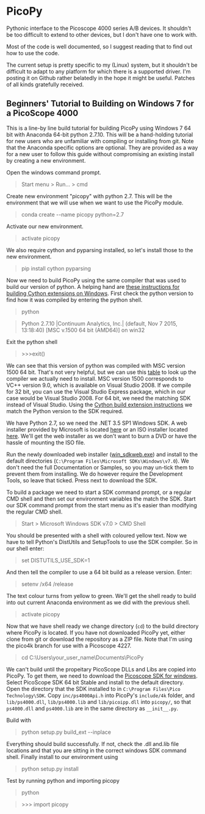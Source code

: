 PicoPy
======

Pythonic interface to the Picoscope 4000 series A/B devices. It shouldn't be
too difficult to extend to other devices, but I don't have one to work with.

Most of the code is well documented, so I suggest reading that to find out
how to use the code.

The current setup is pretty specific to my (Linux) system, but it shouldn't
be difficult to adapt to any platform for which there is a supported driver. I'm posting it on Github rather belatedly in the hope
it might be useful. Patches of all kinds gratefully received.

Beginners' Tutorial to Building on Windows 7 for a PicoScope 4000
---------------------

This is a line-by line build tutorial for building PicoPy using Windows 7 64 bit with Anaconda 64-bit python 2.7.10. This will be a hand-holding tutorial for new users who are unfamiliar with compiling or installing from git. Note that the Anaconda specific options are optional. They are provided as a way for a new user to follow this guide without compromising an existing install by creating a new environment.

Open the windows command prompt.
>Start menu > Run... > cmd

Create new environment "picopy" with python 2.7. This will be the environment that we will use when we want to use the PicoPy module.
>conda create --name picopy python=2.7

Activate our new environment.
>activate picopy

We also require cython and pyparsing installed, so let's install those to the new environment.
> pip install cython pyparsing

Now we need to build PicoPy using the same compiler that was used to build our version of python. A helping hand are [these instructions for building Cython extensions on Windows](https://github.com/cython/cython/wiki/CythonExtensionsOnWindows). First check the python version to find how it was compiled by entering the python shell.
> python

> Python 2.7.10 |Continuum Analytics, Inc.| (default, Nov  7 2015, 13:18:40) [MSC
v.1500 64 bit (AMD64)] on win32

Exit the python shell

>  \>\>\>exit()

We can see that this version of python was compiled with MSC version 1500 64 bit. That's not very helpful, but we can use this [table](https://matthew-brett.github.io/pydagogue/python_msvc.html) to look up the compiler we actually need to install. MSC version 1500 corresponds to VC++ version 9.0, which is available on Visual Studio 2008. If we compile for 32 bit, you can use the Visual Studio Express package, which in our case would be Visual Studio 2008. For 64 bit, we need the matching SDK instead of Visual Studio. Using the [Cython build extension instructions](https://github.com/cython/cython/wiki/CythonExtensionsOnWindows#using-windows-sdk-cc-compiler-works-for-all-python-versions) we match the Python version to the SDK required.

We have Python 2.7, so we need the .NET 3.5 SP1 Windows SDK.
A web installer provided by Microsoft is located [here](https://www.microsoft.com/en-gb/download/details.aspx?id=3138) or an ISO installer located [here](https://www.microsoft.com/en-us/download/details.aspx?id=18950). We'll get the web installer as we don't want to burn a DVD or have the hassle of mounting the ISO file.

Run the newly downloaded web installer ([win_sdkweb.exe](https://www.microsoft.com/en-gb/download/details.aspx?id=3138)) and install to the default directories (`C:\Program Files\Microsoft SDKs\Windows\v7.0`). We don't need the full Documentation or Samples, so you may un-tick them to prevent them from installing. We do however require the Development Tools, so leave that ticked. Press next to download the SDK.

To build a package we need to start a SDK command prompt, or a regular CMD shell and then set our environment variables the match the SDK. Start our SDK command prompt from the start menu as it's easier than modifying the regular CMD shell.

> Start > Microsoft Windows SDK v7.0 > CMD Shell

You should be presented with a shell with coloured yellow text. Now we have to tell Python's DistUtils and SetupTools to use the SDK compiler. So in our shell enter:

> set DISTUTILS\_USE\_SDK=1

And then tell the compiler to use a 64 bit build as a release version. Enter:

> setenv /x64 /release

The text colour turns from yellow to green. We'll get the shell ready to build into out current Anaconda environment as we did with the previous shell.

> activate picopy

Now that we have shell ready we change directory (`cd`) to the build directory where PicoPy is located. If you have not downloaded PicoPy yet, either clone from git or download the repository as a ZIP file. Note that I'm using the pico4k branch for use with a Picoscope 4227.

> cd C:\Users\your\_user\_name\Documents\PicoPy

We can't build until the propeitary PicoScope DLLs and Libs are copied into PicoPy. To get them, we need to download the [Picoscope SDK for windows](https://www.picotech.com/downloads). Select PicoScope SDK 64 bit Stable and install to the default directory. Open the directory that the SDK installed to in `C:\Program Files\Pico Technology\SDK`. Copy `inc/ps4000Api.h` into PicoPy's `include/4k` folder, and `lib/ps4000.dll`, `lib/ps4000.lib` and `lib/picoipp.dll` into `picopy/`, so that `ps4000.dll` and `ps4000.lib` are in the same directory as `__init__.py`.

Build with
> python setup.py build\_ext --inplace

Everything should build successfully. If not, check the .dll and.lib file locations and that you are sitting in the correct windows SDK command shell. Finally install to our environment using
> python setup.py install

Test by running python and importing picopy
> python

> \>\>\> import picopy


